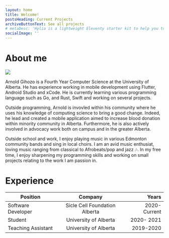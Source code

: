 ```yaml
---
layout: home
title: Welcome!
postsHeading: Current Projects
archiveButtonText: See all projects
# metaDesc: 'Hylia is a lightweight Eleventy starter kit to help you to create your own blog or personal website.'
socialImage: ''
---
```



# About me
![](/images/arnoldwebsitePic.jpeg)

Arnold Gihozo is a Fourth Year Computer Science at the University of Alberta. He has experience working in mobile development using Flutter, Android Studio and xCode. He is currently
learning various programming language such as Go, and Rust, Swift and working on several projects. 

Outside programming, Arnold is invovled within his community where he uses his knowledge of computing science to bring a good change. Indeed, he lead and created a mobile application
aimed to increase blood donation within minority community in Alberta. Furthermore, he is also actively involved in advocacy work both on campus and in the greater Alberta.

Outside school and work, I enjoy playing music in various Edmonton community bands and sing in local choirs. I am an avid music enthusiat, loving music ranging from classical to Afrobeats/pop and jazz 🎶. In my free time, I enjoy sharpening my programming skills and working on small projects relating to the work I am passion in.


# Experience

| Position          | Company                       | Years       |
| ------------------|:-----------------------------:| -----------:|
| Software Developer| Sicle Cell Foundation Alberta | 2020-Current|
| Student           | University of Alberta         | 2020- 2021  |
| Teaching Assistant| University of Alberta         |   2019-2020 |

